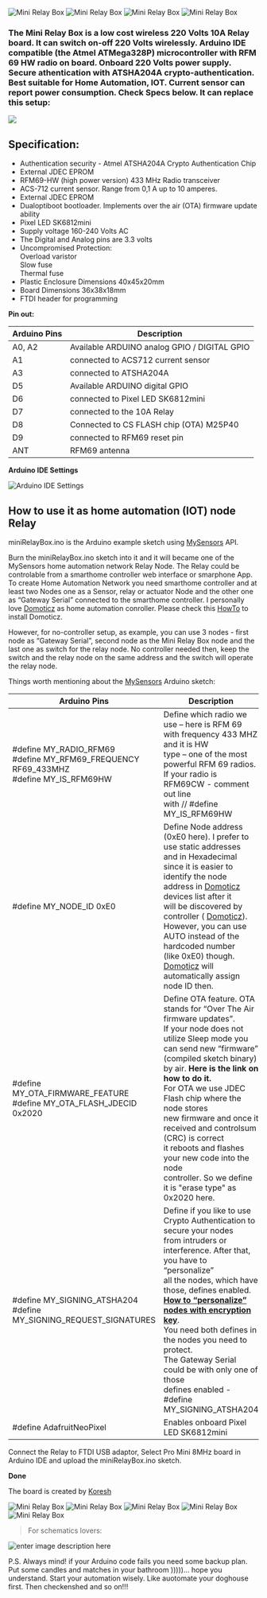 

![Mini Relay Box](https://github.com/EasySensors/MiniRelayBox/blob/master/pics/miniRelayBox5.jpg?raw=true)
![Mini Relay Box](https://github.com/EasySensors/MiniRelayBox/blob/master/pics/miniRelayBox2.jpg?raw=true)
![Mini Relay Box](https://github.com/EasySensors/MiniRelayBox/blob/master/pics/miniRelayBox3.jpg?raw=true)
![Mini Relay Box](https://github.com/EasySensors/MiniRelayBox/blob/master/pics/miniRelayBox4.jpg?raw=true)


### The Mini Relay Box  is a low cost wireless 220 Volts 10A Relay board. It can switch on-off 220 Volts wirelessly. Arduino IDE compatible (the Atmel ATMega328P) microcontroller with RFM 69 HW radio on board.  Onboard 220 Volts power supply. Secure athentication with ATSHA204A crypto-authentication. Best suitable for Home Automation, IOT. Current sensor can report power consumption. Check Specs below. It can replace this setup:

![](https://github.com/EasySensors/MiniRelayBox/blob/master/pics/replace.jpg?raw=true)

## Specification: ##
 - Authentication security - Atmel ATSHA204A Crypto Authentication Chip
 - External JDEC EPROM
 - RFM69-HW (high power version) 433 MHz Radio transceiver
 - ACS-712 current sensor. Range from 0,1 A up to 10 amperes.
 - External JDEC EPROM
 - Dualoptiboot bootloader. Implements over the air (OTA) firmware update ability
 - Pixel LED SK6812mini
 - Supply voltage 160-240 Volts AC
 - The Digital and Analog pins are 3.3 volts
 - Uncompromised Protection:<br>
	Overload varistor<br>
	Slow fuse<br>
	Thermal fuse<br>
 - Plastic Enclosure Dimensions 40x45x20mm
 - Board Dimensions 36x38x18mm
 - FTDI  header for programming


**Pin out:** 


Arduino Pins|	Description
------------|--------------
A0, A2 |	Available ARDUINO analog GPIO / DIGITAL GPIO 
A1 |	connected to ACS712 current sensor
A3 |	connected to  ATSHA204A
D5 |	Available ARDUINO digital GPIO
D6 |	connected to Pixel LED SK6812mini
D7 |	connected to the 10A Relay
D8 |	Connected to CS FLASH chip (OTA) M25P40
D9 |	connected to RFM69 reset pin
ANT |	RFM69 antenna


**Arduino IDE Settings**

![Arduino IDE Settings](https://github.com/EasySensors/ButtonSizeNode/blob/master/pics/IDEsettings.jpg?raw=true)



How to use it as home automation (IOT) node Relay
------------------------------------------------------


miniRelayBox.ino is the Arduino example sketch using [MySensors](https://www.mysensors.org/) API. 

Burn the miniRelayBox.ino sketch into it and it will became  one of the MySensors home automation network Relay Node. The Relay could be controlable from a smarthome controller web interface or smarphone App. 
To create Home Automation Network you need smarthome controller and at least two Nodes one as a Sensor, relay or actuator Node and the other one as “Gateway Serial” connected to the smarthome controller. I personally love [Domoticz](https://domoticz.com/) as home automation conroller. Please check this [HowTo](https://github.com/EasySensors/ButtonSizeNode/blob/master/DomoticzInstallMySensors.md) to install Domoticz.

However, for no-controller setup, as example, you can use 3 nodes - first node as “Gateway Serial”, second node as the Mini Relay Box node and the last one as switch for the relay node. No controller needed then, keep the switch and the relay node on the same address and the switch will operate the relay node.

Things worth mentioning about the  [MySensors](https://www.mysensors.org/) Arduino sketch: 


Arduino Pins|	Description
------------|--------------
#define MY_RADIO_RFM69<br>#define MY_RFM69_FREQUENCY   RF69_433MHZ<br>#define MY_IS_RFM69HW|	Define which radio we use – here is RFM 69<br>with frequency 433 MHZ and it is HW<br>type – one of the most powerful RFM 69 radios.<br>If your radio is RFM69CW - comment out line<br>with // #define MY_IS_RFM69HW 
#define MY_NODE_ID 0xE0 | Define Node address (0xE0 here). I prefer to use static addresses<br> and in Hexadecimal since it is easier to identify the node<br> address in  [Domoticz](https://domoticz.com/) devices list after it<br> will be discovered by controller ( [Domoticz](https://domoticz.com/)).<br> However, you can use AUTO instead of the hardcoded number<br> (like 0xE0) though.  [Domoticz](https://domoticz.com/) will automatically assign node ID then.
#define MY_OTA_FIRMWARE_FEATURE<br>#define MY_OTA_FLASH_JDECID 0x2020 | Define OTA feature. OTA stands for “Over The Air firmware updates”.<br> If your node does not utilize Sleep mode you can send new “firmware”<br> (compiled sketch binary) by air. **Here is the link on how to do it.** <br>For OTA we use JDEC Flash chip where the node stores<br> new firmware and once it received and controlsum (CRC) is correct<br>  it reboots and flashes your new code into the node<br> controller. So we define it is "erase type" as 0x2020 here. 
#define MY_SIGNING_ATSHA204 <br>#define  MY_SIGNING_REQUEST_SIGNATURES | Define if you like to use Crypto Authentication to secure your nodes<br> from intruders or interference. After that, you have to “personalize”<br> all the nodes, which have those, defines enabled.<br> [**How to “personalize” nodes with encryption key**](https://github.com/EasySensors/ButtonSizeNode/blob/master/SecurityPersonalizationHowTo.md).<br> You need both defines in the nodes you need to protect.<br> The Gateway Serial could be with only one of those<br> defines enabled - #define MY_SIGNING_ATSHA204
#define AdafruitNeoPixel | Enables onboard Pixel LED SK6812mini

Connect the Relay to FTDI USB adaptor, Select Pro Mini 8MHz board in Arduino IDE and upload the miniRelayBox.ino sketch.

**Done**


The board is created by  [Koresh](https://www.openhardware.io/user/143/projects/Koresh)

![Mini Relay Box](https://github.com/EasySensors/MiniRelayBox/blob/master/pics/r5.jpg?raw=true)
![Mini Relay Box](https://github.com/EasySensors/MiniRelayBox/blob/master/pics/r1.jpg?raw=true)
![Mini Relay Box](https://github.com/EasySensors/MiniRelayBox/blob/master/pics/r2.jpg?raw=true)
![Mini Relay Box](https://github.com/EasySensors/MiniRelayBox/blob/master/pics/r3.jpg?raw=true)
![Mini Relay Box](https://github.com/EasySensors/MiniRelayBox/blob/master/pics/r4.jpg?raw=true)

>For schematics lovers:

![enter image description here](https://github.com/EasySensors/MiniRelayBox/blob/master/pics/schematic.jpg?raw=true)

P.S.
Always mind! if your Arduino code fails you need some backup plan. Put some candles and matches in your bathroom )))))... hope you understand.  Start your automation wisely. Like auotomate your doghouse first. Then checkenshed and so on!!!
